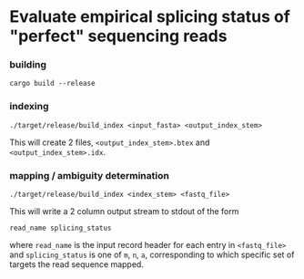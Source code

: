 # Evaluate empirical splicing status of "perfect" sequencing reads

### building

```
cargo build --release
```

### indexing 

```
./target/release/build_index <input_fasta> <output_index_stem>
```

This will create 2 files, `<output_index_stem>.btex` and `<output_index_stem>.idx`.

### mapping / ambiguity determination

```
./target/release/build_index <index_stem> <fastq_file>
```
This will write a 2 column output stream to stdout of the form 

```
read_name splicing_status
```

where `read_name` is the input record header for each entry in `<fastq_file>` and 
`splicing_status` is one of `m`, `n`, `a`, corresponding to which specific set of 
targets the read sequence mapped.
